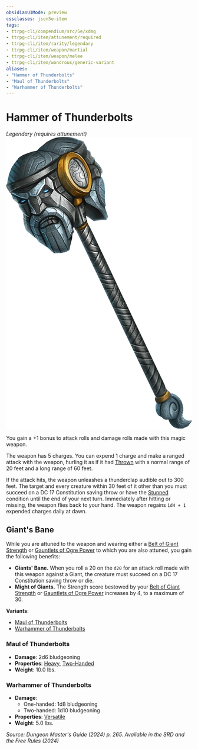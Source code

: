 ```yaml
---
obsidianUIMode: preview
cssclasses: json5e-item
tags:
- ttrpg-cli/compendium/src/5e/xdmg
- ttrpg-cli/item/attunement/required
- ttrpg-cli/item/rarity/legendary
- ttrpg-cli/item/weapon/martial
- ttrpg-cli/item/weapon/melee
- ttrpg-cli/item/wondrous/generic-variant
aliases: 
- "Hammer of Thunderbolts"
- "Maul of Thunderbolts"
- "Warhammer of Thunderbolts"
---
```

# Hammer of Thunderbolts
*Legendary (requires attunement)*  
![](Інструменти%20ДМ/CLI/items/img/hammer-of-thunderbolts.webp#right)


You gain a +1 bonus to attack rolls and damage rolls made with this magic weapon.

The weapon has 5 charges. You can expend 1 charge and make a ranged attack with the weapon, hurling it as if it had [Thrown](Інструменти%20ДМ/CLI/rules/item-properties.md#Thrown) with a normal range of 20 feet and a long range of 60 feet.

If the attack hits, the weapon unleashes a thunderclap audible out to 300 feet. The target and every creature within 30 feet of it other than you must succeed on a DC 17 Constitution saving throw or have the [Stunned](Інструменти%20ДМ/CLI/rules/conditions.md#Stunned) condition until the end of your next turn. Immediately after hitting or missing, the weapon flies back to your hand. The weapon regains `1d4 + 1` expended charges daily at dawn.

## Giant's Bane

While you are attuned to the weapon and wearing either a [Belt of Giant Strength](Інструменти%20ДМ/CLI/items/belt-of-giant-strength-xdmg.md) or [Gauntlets of Ogre Power](Інструменти%20ДМ/CLI/items/gauntlets-of-ogre-power-xdmg.md) to which you are also attuned, you gain the following benefits:

- **Giants' Bane.** When you roll a 20 on the `d20` for an attack roll made with this weapon against a Giant, the creature must succeed on a DC 17 Constitution saving throw or die.  
- **Might of Giants.** The Strength score bestowed by your [Belt of Giant Strength](Інструменти%20ДМ/CLI/items/belt-of-giant-strength-xdmg.md) or [Gauntlets of Ogre Power](Інструменти%20ДМ/CLI/items/gauntlets-of-ogre-power-xdmg.md) increases by 4, to a maximum of 30.  

**Variants**:
- [Maul of Thunderbolts](#Maul%20of%20Thunderbolts)
- [Warhammer of Thunderbolts](#Warhammer%20of%20Thunderbolts)

### Maul of Thunderbolts

- **Damage**: 2d6 bludgeoning
- **Properties**: [Heavy](Інструменти%20ДМ/CLI/rules/item-properties.md#Heavy), [Two-Handed](Інструменти%20ДМ/CLI/rules/item-properties.md#Two-Handed)
- **Weight**: 10.0 lbs.

### Warhammer of Thunderbolts

- **Damage**:
  - One-handed: 1d8 bludgeoning
  - Two-handed: 1d10 bludgeoning
- **Properties**: [Versatile](Інструменти%20ДМ/CLI/rules/item-properties.md#Versatile)
- **Weight**: 5.0 lbs.


*Source: Dungeon Master's Guide (2024) p. 265. Available in the <span title='Systems Reference Document (5.2)'>SRD</span> and the Free Rules (2024)*